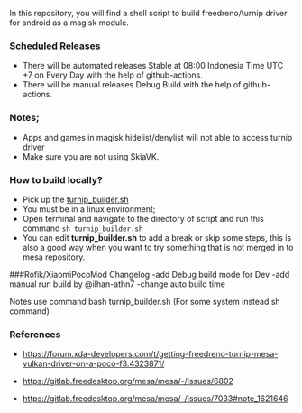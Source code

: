 In this repository, you will find a shell script to build freedreno/turnip driver for android as a magisk module.

### Scheduled Releases
- There will be automated releases Stable at 08:00 Indonesia Time UTC +7 on Every Day with the help of github-actions.
- There will be manual releases Debug Build with the help of github-actions.

### Notes;
- Apps and games in magisk hidelist/denylist will not able to access turnip driver
- Make sure you are not using SkiaVK.

### How to build locally?
- Pick up the [turnip_builder.sh](https://raw.githubusercontent.com/ilhan-athn7/freedreno_turnip-CI/main/turnip_builder.sh)
- You must be in a linux environment;
- Open terminal and navigate to the directory of script and run this command ```sh turnip_builder.sh```
- You can edit **turnip_builder.sh** to add a break or skip some steps, this is also a good way when you want to try something that is not merged in to mesa repository.


###Rofik/XiaomiPocoMod Changelog
-add Debug build mode for Dev 
-add manual run build by @ilhan-athn7
-change auto build time

Notes
use command 
bash turnip_builder.sh (For some system instead sh command)

### References

- https://forum.xda-developers.com/t/getting-freedreno-turnip-mesa-vulkan-driver-on-a-poco-f3.4323871/

- https://gitlab.freedesktop.org/mesa/mesa/-/issues/6802
- https://gitlab.freedesktop.org/mesa/mesa/-/issues/7033#note_1621646
